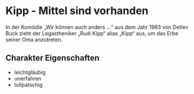 # Kipp - Mittel sind vorhanden

In der Komödie „Wir können auch anders …“ aus dem Jahr 1993 von Detlev Buck zieht der Legastheniker „Rudi Kipp“ alias „Kipp“ aus, um das Erbe seiner Oma anzutreten.

## Charakter Eigenschaften

* leichtgläubig
* unerfahren
* tollpatschig
